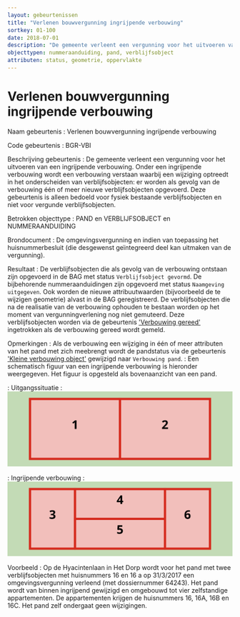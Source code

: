 ```yaml
---
layout: gebeurtenissen
title: "Verlenen bouwvergunning ingrijpende verbouwing"
sortkey: 01-100
date: 2018-07-01
description: "De gemeente verleent een vergunning voor het uitvoeren van een ingrijpende verbouwing. Onder een ingrijpende verbouwing wordt een verbouwing verstaan waarbij een wijziging optreedt in het onderscheiden van verblijfsobjecten: er worden als gevolg van de verbouwing één of meer nieuwe verblijfsobjecten opgevoerd. Deze gebeurtenis is alleen bedoeld voor fysiek bestaande verblijfsobjecten en niet voor vergunde verblijfsobjecten."
objecttypen: nummeraanduiding, pand, verblijfsobject
attributen: status, geometrie, oppervlakte
---
```


# Verlenen bouwvergunning ingrijpende verbouwing

Naam gebeurtenis
: Verlenen bouwvergunning ingrijpende verbouwing

Code gebeurtenis
: BGR-VBI

Beschrijving gebeurtenis
: De gemeente verleent een vergunning voor het uitvoeren van een ingrijpende verbouwing. Onder een ingrijpende verbouwing wordt een verbouwing verstaan waarbij een wijziging optreedt in het onderscheiden van verblijfsobjecten: er worden als gevolg van de verbouwing één of meer nieuwe verblijfsobjecten opgevoerd. Deze gebeurtenis is alleen bedoeld voor fysiek bestaande verblijfsobjecten en niet voor vergunde verblijfsobjecten.

Betrokken objecttype
: PAND en VERBLIJFSOBJECT en NUMMERAANDUIDING

Brondocument
: De omgevingsvergunning en indien van toepassing het huisnummerbesluit (die desgewenst geïntegreerd deel kan uitmaken van de vergunning).

Resultaat
: De verblijfsobjecten die als gevolg van de verbouwing ontstaan zijn opgevoerd in de BAG met status `Verblijfsobject gevormd`. De bijbehorende nummeraanduidingen zijn opgevoerd met status `Naamgeving uitgegeven`. Ook worden de nieuwe attribuutwaarden (bijvoorbeeld de te wijzigen geometrie) alvast in de BAG geregistreerd. De verblijfsobjecten die na de realisatie van de verbouwing ophouden te bestaan worden op het moment van vergunningverlening nog niet gemuteerd. Deze verblijfsobjecten worden via de gebeurtenis ['Verbouwing gereed']( https://imbag.github.io/praktijkhandleiding/gebeurtenissen/verbouwing-gereed) ingetrokken als de verbouwing gereed wordt gemeld.

Opmerkingen
: Als de verbouwing een wijziging in één of meer attributen van het pand met zich meebrengt wordt de pandstatus via de gebeurtenis ['Kleine verbouwing object']({{-site.baseurl-}}/gebeurtenissen/kleine-verbouwing-object) gewijzigd naar `Verbouwing pand`.
: Een schematisch figuur van een ingrijpende verbouwing is hieronder weergegeven. Het figuur is opgesteld als bovenaanzicht van een pand.
>
: Uitgangssituatie
: ![](afbeeldingen/uitgangssituatie-verbouwen-splitsen-samenvoegen.svg)
>
: Ingrijpende verbouwing
: ![](afbeeldingen/verlenen-bouwvergunning-ingrijpende-verbouwing.svg)

Voorbeeld
: Op de Hyacintenlaan in Het Dorp wordt voor het pand met twee verblijfsobjecten met huisnummers 16 en 16 a op 31/3/2017 een omgevingsvergunning verleend (met dossiernummer 64243). Het pand wordt van binnen ingrijpend gewijzigd en omgebouwd tot vier zelfstandige appartementen. De appartementen krijgen de huisnummers 16, 16A, 16B en 16C. Het pand zelf ondergaat geen wijzigingen.
